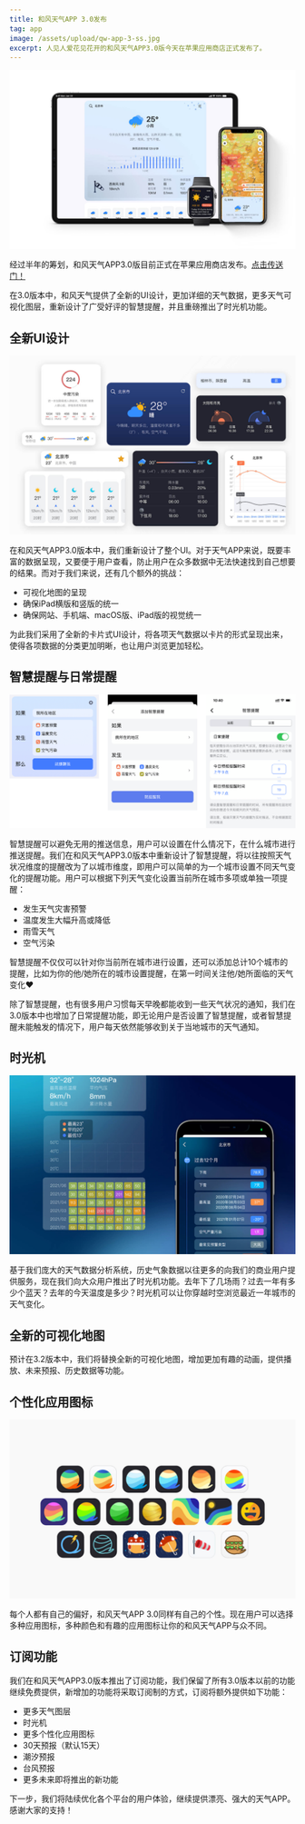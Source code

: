 ```yaml
---
title: 和风天气APP 3.0发布
tag: app
image: /assets/upload/qw-app-3-ss.jpg
excerpt: 人见人爱花见花开的和风天气APP3.0版今天在苹果应用商店正式发布了。
---
```

![QWeather APP 3.0](/assets/upload/qw-app-3-ss-l.jpg)

经过半年的筹划，和风天气APP3.0版目前正式在苹果应用商店发布。[点击传送门！](https://apps.apple.com/cn/app/id1461458147)

在3.0版本中，和风天气提供了全新的UI设计，更加详细的天气数据，更多天气可视化图层，重新设计了广受好评的智慧提醒，并且重磅推出了时光机功能。

## 全新UI设计

![QWweather APP Design](/assets/upload/qw-app-3-ui-card.jpg)

在和风天气APP3.0版本中，我们重新设计了整个UI。对于天气APP来说，既要丰富的数据呈现，又要便于用户查看，防止用户在众多数据中无法快速找到自己想要的结果。而对于我们来说，还有几个额外的挑战：

- 可视化地图的呈现
- 确保iPad横版和竖版的统一
- 确保网站、手机端、macOS版、iPad版的视觉统一

为此我们采用了全新的卡片式UI设计，将各项天气数据以卡片的形式呈现出来，使得各项数据的分类更加明晰，也让用户浏览更加轻松。

## 智慧提醒与日常提醒

![QWweather APP Smart Reminders](/assets/upload/qw-app-3-reminders.png)

智慧提醒可以避免无用的推送信息，用户可以设置在什么情况下，在什么城市进行推送提醒。我们在和风天气APP3.0版本中重新设计了智慧提醒，将以往按照天气状况维度的提醒改为了以城市维度，即用户可以简单的为一个城市设置不同天气变化的提醒功能。用户可以根据下列天气变化设置当前所在城市多项或单独一项提醒：

- 发生天气灾害预警
- 温度发生大幅升高或降低
- 雨雪天气
- 空气污染

智慧提醒不仅仅可以针对你当前所在城市进行设置，还可以添加总计10个城市的提醒，比如为你的他/她所在的城市设置提醒，在第一时间关注他/她所面临的天气变化❤️

除了智慧提醒，也有很多用户习惯每天早晚都能收到一些天气状况的通知，我们在3.0版本中也增加了日常提醒功能，即无论用户是否设置了智慧提醒，或者智慧提醒未能触发的情况下，用户每天依然能够收到关于当地城市的天气通知。

## 时光机

![QWweather APP Time Machine](/assets/upload/qw-app-3-tm.jpg)

基于我们庞大的天气数据分析系统，历史气象数据以往更多的向我们的商业用户提供服务，现在我们向大众用户推出了时光机功能。去年下了几场雨？过去一年有多少个蓝天？去年的今天温度是多少？时光机可以让你穿越时空浏览最近一年城市的天气变化。

## 全新的可视化地图

预计在3.2版本中，我们将替换全新的可视化地图，增加更加有趣的动画，提供播放、未来预报、历史数据等功能。

## 个性化应用图标

![QWweather APP New Map](/assets/upload/qw-app-3-appicon.jpg)

每个人都有自己的偏好，和风天气APP 3.0同样有自己的个性。现在用户可以选择多种应用图标，多种颜色和有趣的应用图标让你的和风天气APP与众不同。

## 订阅功能

我们在和风天气APP3.0版本推出了订阅功能，我们保留了所有3.0版本以前的功能继续免费提供，新增加的功能将采取订阅制的方式，订阅将额外提供如下功能：

- 更多天气图层
- 时光机
- 更多个性化应用图标
- 30天预报（默认15天）
- 潮汐预报
- 台风预报
- 更多未来即将推出的新功能

下一步，我们将陆续优化各个平台的用户体验，继续提供漂亮、强大的天气APP。感谢大家的支持！
